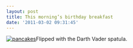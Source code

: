 ```yaml
---
layout: post
title: This morning’s birthday breakfast
date: '2011-03-02 09:31:45'
---
```


[![](https://i1.wp.com/144.92.144.249/files/2011/03/pancakes-120x120.jpg?resize=120%2C120 "pancakes")](https://i2.wp.com/frodo.sterlinganderson.net/wp-content/uploads/2011/03/pancakes1.jpg)Flipped with the Darth Vader spatula.

<!--kg-card-end: markdown-->